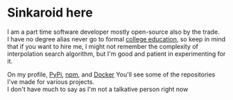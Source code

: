 # Sinkaroid here

I am a part time software developer mostly open-source also by the trade.  
I have no degree alias never go to formal [college education](https://sinkaroid.org/about), so keep in mind that if you want to hire me, I might not remember the complexity of interpolation search algorithm, but I'm good and patient in experimenting for it. 

On my profile, [PyPi](https://pypi.org/user/sinkaroid/), [npm](https://www.npmjs.com/~sinkaroid), and [Docker](https://github.com/sinkaroid?tab=packages) You'll see some of the repositories I've made for various projects.  
I don't have much to say as I'm not a talkative person right now